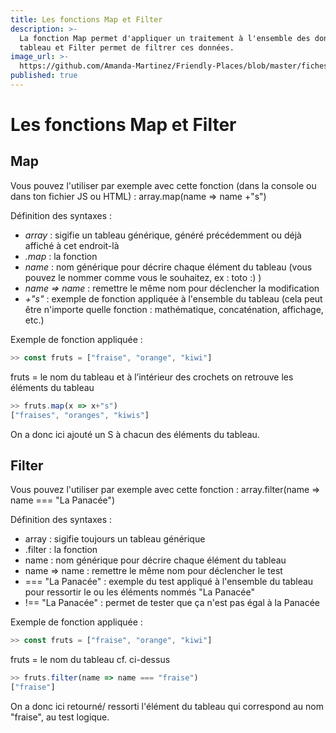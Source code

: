 ```yaml
---
title: Les fonctions Map et Filter
description: >-
  La fonction Map permet d'appliquer un traitement à l'ensemble des données d'un
  tableau et Filter permet de filtrer ces données.
image_url: >-
  https://github.com/Amanda-Martinez/Friendly-Places/blob/master/fiches/img/tableaux-objets.jpg?raw=true
published: true
---
```

# Les fonctions Map et Filter

## Map
Vous pouvez l'utiliser par exemple avec cette fonction (dans la console ou dans ton fichier JS ou HTML) : 
array.map(name => name +"s")

Définition des syntaxes : 
- _array_ : sigifie un tableau générique, généré précédemment ou déjà affiché à cet endroit-là
- _.map_ : la fonction
- _name_ : nom générique pour décrire chaque élément du tableau (vous pouvez le nommer comme vous le souhaitez, ex : toto :) )
- _name => name_ : remettre le même nom pour déclencher la modification 
- _+"s"_ : exemple de fonction appliquée à l'ensemble du tableau (cela peut être n'importe quelle fonction : mathématique, concaténation, affichage, etc.)

Exemple de fonction appliquée : 
```javascript
>> const fruts = ["fraise", "orange", "kiwi"]
```
fruts = le nom du tableau et à l’intérieur des crochets on retrouve les éléments du tableau

```javascript
>> fruts.map(x => x+"s")
["fraises", "oranges", "kiwis"]
```

On a donc ici ajouté un S à chacun des éléments du tableau.

## Filter
Vous pouvez l'utiliser par exemple avec cette fonction : 
array.filter(name => name === "La Panacée")

Définition des syntaxes : 
- array : sigifie toujours un tableau générique
- .filter : la fonction
- name : nom générique pour décrire chaque élément du tableau
- name => name : remettre le même nom pour déclencher le test 
- === "La Panacée" : exemple du test appliqué à l'ensemble du tableau pour ressortir le ou les éléments nommés "La Panacée"
- !== "La Panacée" : permet de tester que ça n'est pas égal à la Panacée 

Exemple de fonction appliquée : 
```javascript
>> const fruts = ["fraise", "orange", "kiwi"]
```
fruts = le nom du tableau cf. ci-dessus

```javascript
>> fruts.filter(name => name === "fraise")
["fraise"]
```

On a donc ici retourné/ ressorti l'élément du tableau qui correspond au nom "fraise", au test logique.
